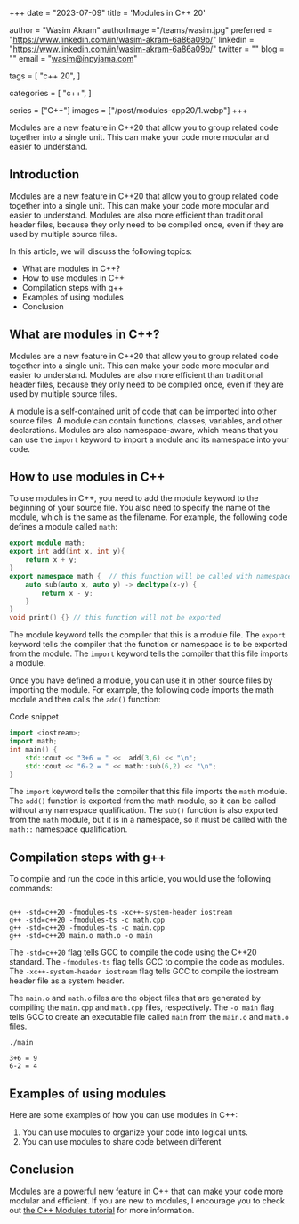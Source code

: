 +++
date  = "2023-07-09"
title = 'Modules in C++ 20'

author = "Wasim Akram"
authorImage ="/teams/wasim.jpg"
preferred = "https://www.linkedin.com/in/wasim-akram-6a86a09b/"
linkedin = "https://www.linkedin.com/in/wasim-akram-6a86a09b/"
twitter = ""
blog = ""
email = "wasim@inpyjama.com"

tags = [
    "c++ 20",
]

categories = [
    "c++",
]

series = ["C++"]
images = ["/post/modules-cpp20/1.webp"]
+++

Modules are a new feature in C++20 that allow you to group related code together into a single unit. This can make your code more modular and easier to understand.
<!--more-->

## Introduction

Modules are a new feature in C++20 that allow you to group related code together into a single unit. This can make your code more modular and easier to understand. Modules are also more efficient than traditional header files, because they only need to be compiled once, even if they are used by multiple source files.

In this article, we will discuss the following topics:

- What are modules in C++?
- How to use modules in C++
- Compilation steps with g++
- Examples of using modules
- Conclusion

## What are modules in C++?

Modules are a new feature in C++20 that allow you to group related code together into a single unit. This can make your code more modular and easier to understand. Modules are also more efficient than traditional header files, because they only need to be compiled once, even if they are used by multiple source files.

A module is a self-contained unit of code that can be imported into other source files. A module can contain functions, classes, variables, and other declarations. Modules are also namespace-aware, which means that you can use the `import` keyword to import a module and its namespace into your code.

## How to use modules in C++

To use modules in C++, you need to add the module keyword to the beginning of your source file. You also need to specify the name of the module, which is the same as the filename. For example, the following code defines a module called `math`:

```cpp {title="math.cpp"}
export module math;
export int add(int x, int y){
    return x + y;
}
export namespace math {  // this function will be called with namespace
    auto sub(auto x, auto y) -> decltype(x-y) {
        return x - y;
    }
}
void print() {} // this function will not be exported
```

The module keyword tells the compiler that this is a module file. The `export` keyword tells the compiler that the function or namespace is to be exported from the module. The `import` keyword tells the compiler that this file imports a module.

Once you have defined a module, you can use it in other source files by importing the module. For example, the following code imports the math module and then calls the `add()` function:

Code snippet

```cpp {title="main.cpp"}
import <iostream>;
import math;
int main() {
    std::cout << "3+6 = " <<  add(3,6) << "\n";
    std::cout << "6-2 = " << math::sub(6,2) << "\n";
}
```

The `import` keyword tells the compiler that this file imports the `math` module. The `add()` function is exported from the math module, so it can be called without any namespace qualification. The `sub()` function is also exported from the `math` module, but it is in a namespace, so it must be called with the `math::` namespace qualification.

## Compilation steps with g++
To compile and run the code in this article, you would use the following commands:

```shell {title="Compilation Commands"}

g++ -std=c++20 -fmodules-ts -xc++-system-header iostream
g++ -std=c++20 -fmodules-ts -c math.cpp
g++ -std=c++20 -fmodules-ts -c main.cpp
g++ -std=c++20 main.o math.o -o main
```

The `-std=c++20` flag tells GCC to compile the code using the C++20 standard. The `-fmodules-ts` flag tells GCC to compile the code as modules. The `-xc++-system-header iostream` flag tells GCC to compile the iostream header file as a system header.

The `main.o` and `math.o` files are the object files that are generated by compiling the `main.cpp` and `math.cpp` files, respectively. The `-o main` flag tells GCC to create an executable file called `main` from the `main.o` and `math.o` files.

```shell {title="output"}
./main

3+6 = 9
6-2 = 4
```

## Examples of using modules

Here are some examples of how you can use modules in C++:

1. You can use modules to organize your code into logical units.
1. You can use modules to share code between different

## Conclusion

Modules are a powerful new feature in C++ that can make your code more modular and efficient. If you are new to modules, I encourage you to check out [the C++ Modules tutorial](https://en.cppreference.com/w/cpp/language/modules) for more information.
